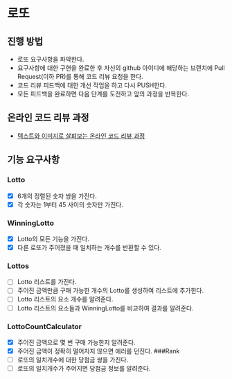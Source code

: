# 로또
## 진행 방법
* 로또 요구사항을 파악한다.
* 요구사항에 대한 구현을 완료한 후 자신의 github 아이디에 해당하는 브랜치에 Pull Request(이하 PR)를 통해 코드 리뷰 요청을 한다.
* 코드 리뷰 피드백에 대한 개선 작업을 하고 다시 PUSH한다.
* 모든 피드백을 완료하면 다음 단계를 도전하고 앞의 과정을 반복한다.

## 온라인 코드 리뷰 과정
* [텍스트와 이미지로 살펴보는 온라인 코드 리뷰 과정](https://github.com/next-step/nextstep-docs/tree/master/codereview)

## 기능 요구사항
### Lotto
- [X] 6개의 정렬된 숫자 쌍을 가진다.
- [X] 각 숫자는 1부터 45 사이의 숫자만 가진다.
### WinningLotto
- [X] Lotto의 모든 기능을 가진다.
- [X] 다른 로또가 주어졌을 때 일치하는 개수를 반환할 수 있다.
### Lottos
- [ ] Lotto 리스트를 가진다.
- [ ] 주어진 금액만큼 구매 가능한 개수의 Lotto를 생성하여 리스트에 추가한다.
- [ ] Lotto 리스트의 요소 개수를 알려준다.
- [ ] Lotto 리스트의 요소들과 WinningLotto를 비교하여 결과를 알려준다.
### LottoCountCalculator
- [X] 주어진 금액으로 몇 번 구매 가능한지 알려준다.
- [X] 주어진 금액이 정확히 떨어지지 않으면 에러를 던진다.
###Rank
- [ ] 로또의 일치개수에 대한 당첨금 쌍을 가진다.
- [ ] 로또의 일치개수가 주어지면 당첨금 정보를 알려준다.